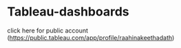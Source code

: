 # Tableau-dashboards
click here for public account (https://public.tableau.com/app/profile/raahinakeethadath)
